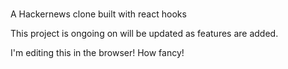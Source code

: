 #

A Hackernews clone built with react hooks

This project is ongoing on will be updated as features are added.


I'm editing this in the browser! How fancy!